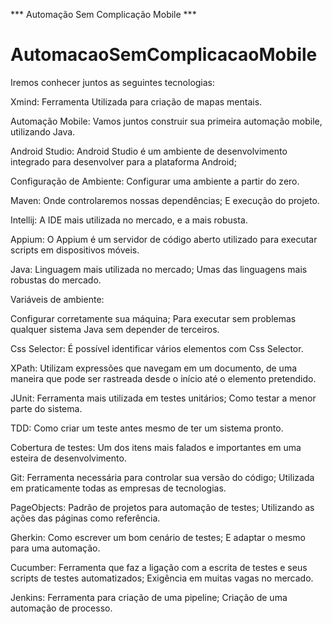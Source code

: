*** Automação Sem Complicação Mobile ***
# AutomacaoSemComplicacaoMobile
Iremos conhecer juntos as seguintes tecnologias:

Xmind:
Ferramenta Utilizada para criação de mapas mentais.


Automação Mobile:
Vamos juntos construir sua primeira automação mobile, utilizando Java.


Android Studio:
Android Studio é um ambiente de desenvolvimento integrado para desenvolver para a plataforma Android;


Configuração de Ambiente:
Configurar uma ambiente a partir do zero.


Maven:
Onde controlaremos nossas dependências;
E execução do projeto.


Intellij:
A IDE mais utilizada no mercado, e a mais robusta.


Appium:
O Appium é um servidor de código aberto utilizado para executar scripts em dispositivos móveis.


Java:
Linguagem mais utilizada no mercado;
Umas das linguagens mais robustas do mercado.

Variáveis de ambiente:

Configurar corretamente sua máquina;
Para executar sem problemas qualquer sistema Java sem depender de terceiros.


Css Selector:
É possível identificar vários elementos com Css Selector.


XPath:
Utilizam expressões que navegam em um documento, de uma maneira que pode ser rastreada desde o início até o elemento pretendido.


JUnit:
Ferramenta mais utilizada em testes unitários;
Como testar a menor parte do sistema.

TDD: Como criar um teste antes mesmo de ter um sistema pronto.

Cobertura de testes: Um dos itens mais falados e importantes em uma esteira de desenvolvimento.


Git:
Ferramenta necessária para controlar sua versão do código;
Utilizada em praticamente todas as empresas de tecnologias.


PageObjects:
Padrão de projetos para automação de testes;
Utilizando as ações das páginas como referência.


Gherkin:
Como escrever um bom cenário de testes;
E adaptar o mesmo para uma automação.


Cucumber:
Ferramenta que faz a ligação com a escrita de testes e seus scripts de testes automatizados;
Exigência em muitas vagas no mercado.


Jenkins:
Ferramenta para criação de uma pipeline;
Criação de uma automação de processo.
